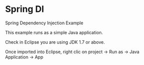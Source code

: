 # Spring DI
Spring Dependency Injection Example


This example runs as a simple Java application.

Check in Eclipse you are using JDK 1.7 or above.

Once imported into Eclipse, right clic on project -> Run as -> Java Application -> App
